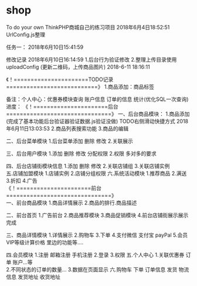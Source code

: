 # shop
 To do your own
 ThinkPHP商城自己的练习项目
 2018年6月4日18:52:51 UrlConfig.js整理
 
 任务一： 2018年6月10日15:41:59

 
 修改记录
 2018年6月10日16:14:59
 1.后台行为验证修改
 2.整理上传目录使用uploadConfig (更新二维码，上传商品图片) 2018-6-11 18:16:11
 
《！======================TODO记录===========================》
1.商品添加：商品标签

 备注：个人中心：优惠券模块查询 账户信息 订单的信息 统计(优化SQL一次查询)
                                    进度：
《！======================后台===============================》
一、后台商品模块：
    1.商品添加(完成了基本功能后台验证器验证数据.js验证没做)  TODO右侧滑动快捷方式   2018年6月11日13:03:53
    2.商品列表搜索功能
    3.商品的编辑

二、后台菜单模块
   1.后台菜单添加 删除 修改
   2.关联展示  
   
三、后台用户模块 
   1.添加 删除 修改 分配权限
   2.权限 多对多的要求
     
四、后台店铺街模块信息
   1.添加 删除 修改
   2.关联店铺组
   3.关联店铺实例   
五.店铺加盟模块
   1.店铺实例
   2.店铺分组权限
六.系统活动模块
   1.推荐商品
   2.满送
   3.折扣
   4.广告      
《！======================前台===============================》  
一、前台商品模块
   1.商品详情展示
   2.商品的排行.商品描述
   
二、前台首页
   1.广告前台
   2.商品推荐模块 
   3.商品促销模块
   4.前台店铺街展示展示完成
   
三、商品详情模块
   1.详情展示
   2.购物车
   3.下单
   4.支付微信 支付宝  payPal
   5.会员VIP等级计算价格
   里边的功能等....  
   
四.会员模块
  1.注册 邮箱注册 手机注册
  2.登录
  3.权限
五.个人中心
   1.关联优惠券 订单 账户...等  
   2.不同状态的订单的数量...
   3.数据在页面显示
六.购物车
   下单
   订单信息
   发货 物流信息  发货地址 收货地址